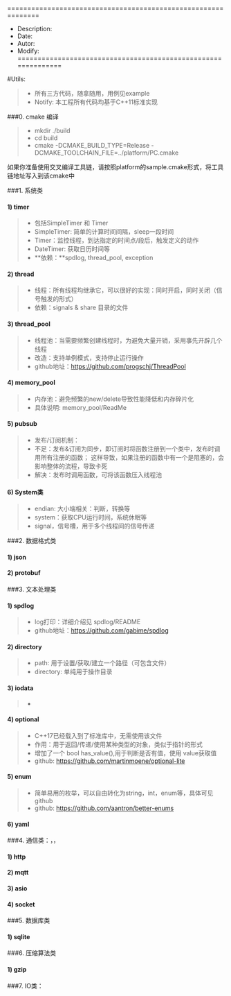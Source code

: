 ==============================================================
 * Description:
 * Date:
 * Autor:
 * Modify:
==============================================================

#Utils: 
> - 所有三方代码，随拿随用，用例见example
> - Notify: 本工程所有代码均基于C++11标准实现

###0. cmake 编译
> - mkdir ./build
> - cd build
> - cmake -DCMAKE_BUILD_TYPE=Release -DCMAKE_TOOLCHAIN_FILE=../platform/PC.cmake

如果你准备使用交叉编译工具链，请按照platform的sample.cmake形式，将工具链地址写入到该cmake中

###1. 系统类
#### 1) timer
> - 包括SimpleTimer 和 Timer
> - SimpleTimer: 简单的计算时间间隔，sleep一段时间
> - Timer：监控线程，到达指定的时间点/段后，触发定义的动作
> - DateTimer: 获取日历时间等
> - **依赖：**spdlog, thread_pool, exception

#### 2) thread
> - 线程：所有线程均继承它，可以很好的实现：同时开启，同时关闭（信号触发的形式）
> - 依赖：signals & share 目录的文件

#### 3) thread_pool
> - 线程池：当需要频繁创建线程时，为避免大量开销，采用事先开辟几个线程
> - 改造：支持单例模式，支持停止运行操作
> - github地址：https://github.com/progschj/ThreadPool
#### 4) memory_pool
> - 内存池：避免频繁的new/delete导致性能降低和内存碎片化
> - 具体说明: memory_pool/ReadMe

#### 5) pubsub
> - 发布/订阅机制：
> - 不足：发布&订阅为同步，即订阅时将函数注册到一个类中，发布时调用所有注册的函数；
>       这样导致，如果注册的函数中有一个是阻塞的，会影响整体的流程，导致卡死
> - 解决：发布时调用函数，可将该函数压入线程池

#### 6) System类
> - endian: 大小端相关：判断，转换等
> - system：获取CPU运行时间，系统休眠等
> - signal，信号槽，用于多个线程间的信号传递


###2. 数据格式类
#### 1) json
#### 2) protobuf

###3. 文本处理类
#### 1) spdlog
> - log打印：详细介绍见 spdlog/README
> - github地址：https://github.com/gabime/spdlog
#### 2) directory
> - path: 用于设置/获取/建立一个路径（可包含文件）
> - directory: 单纯用于操作目录
#### 3) iodata
> - 

#### 4) optional
> - C++17已经载入到了标准库中，无需使用该文件
> - 作用：用于返回/传递/使用某种类型的对象，类似于指针的形式
> - 增加了一个 bool has_value(),用于判断是否有值，使用 value获取值
> - github: https://github.com/martinmoene/optional-lite

#### 5) enum
> - 简单易用的枚举，可以自由转化为string，int，enum等，具体可见github
> - github: https://github.com/aantron/better-enums
#### 6) yaml

###4. 通信类：，，
#### 1) http
#### 2) mqtt
#### 3) asio
#### 4) socket

###5. 数据库类
#### 1) sqlite

###6. 压缩算法类
#### 1) gzip


###7. IO类：